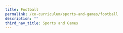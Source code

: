 ```yaml
---
title: Football
permalink: /co-curriculum/sports-and-games/football
description: ""
third_nav_title: Sports and Games
---
```

